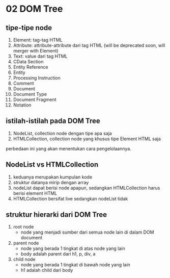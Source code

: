 # 02 DOM Tree

## tipe-tipe node

1. Element: tag-tag HTML
2. Attribute: attribute-attribute dari tag HTML (will be deprecated soon, will merger with Element)
3. Text: value dari tag HTML
4. CData Section
5. Entity Reference
6. Entity
7. Processing Instruction
8. Comment
9. Document
10. Document Type
11. Document Fragment
12. Notation

## istilah-istilah pada DOM Tree

1. NodeList, collection node dengan tipe apa saja
2. HTMLCollection, collection node yang khusus tipe Element HTML saja

perbedaan ini yang akan menentukan cara pengelolaannya.

## NodeList vs HTMLCollection

1. keduanya merupakan kumpulan kode
2. struktur datanya mirip dengan array
3. nodeList dapat berisi node apapun, sedangkan HTMLCollection harus berisi element HTML
4. HTMLCollection bersifat live sedangkan nodeList tidak

## struktur hierarki dari DOM Tree

1. root node
   - node yang menjadi sumber dari semua node lain di dalam DOM document
2. parent node
   - node yang berada 1 tingkat di atas node yang lain
   - body adalah parent dari h1, p, div, a
3. child node
   - node yang berada 1 tingkat di bawah node yang lain
   - h1 adalah child dari body
